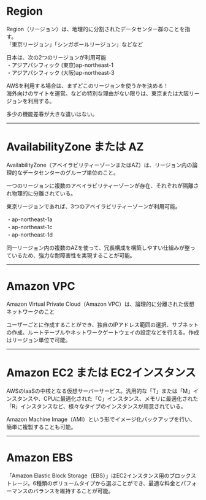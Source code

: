 # Region
Region（リージョン）は、地理的に分割されたデータセンター群のことを指す。   
「東京リージョン」「シンガポールリージョン」などなど

日本は、次の2つのリージョンが利用可能   
・アジアパシフィック (東京)ap-northeast-1   
・アジアパシフィック (大阪)ap-northeast-3

AWSを利用する場合は、まずどこのリージョンを使うかを決める！   
海外向けのサイトを運営。などの特別な理由がない限りは、東京または大阪リージョンを利用する。

多少の機能差春が大きな違いはない。

---
# AvailabilityZone または AZ
AvailabilityZone（アベイラビリティーゾーンまたはAZ）は、リージョン内の論理的なデータセンターのグループ単位のこと。

一つのリージョンに複数のアベイラビリティーゾーンが存在、それぞれが隔離され物理的に分離されている。

東京リージョンであれば、3つのアベイラビリティーゾーンが利用可能。

・ap-northeast-1a   
・ap-northeast-1c   
・ap-northeast-1d   

同一リージョン内の複数のAZを使って、冗長構成を構築しやすい仕組みが整っているため、強力な耐障害性を実現することが可能。

---
# Amazon VPC
Amazon Virtual Private Cloud（Amazon VPC）は、論理的に分離された仮想ネットワークのこと

ユーザーごとに作成することができ、独自のIPアドレス範囲の選択、サブネットの作成、ルートテーブルやネットワークゲートウェイの設定などを行える。作成はリージョン単位で可能。

---
# Amazon EC2 または EC2インスタンス
AWSのIaaSの中核となる仮想サーバーサービス。汎用的な「T」または「M」インスタンスや、CPUに最適化された「C」インスタンス、メモリに最適化された「R」インスタンスなど、様々なタイプのインスタンスが用意されている。

Amazon Machine Image（AMI）という形でイメージ化バックアップを行い、簡単に複製することも可能。

---
# Amazon EBS
「Amazon Elastic Block Storage（EBS）」はEC2インスタンス用のブロックストレージ。6種類のボリュームタイプから選ぶことができ、最適な料金とパフォーマンスのバランスを維持することが可能。
